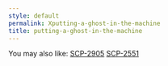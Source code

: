 ```yaml
---
style: default
permalink: Xputting-a-ghost-in-the-machine
title: putting-a-ghost-in-the-machine
---
```

You may also like:
[SCP-2905](http://scp-wiki.net/scp-2905)
[SCP-2551](http://scp-wiki.net/scp-2551)
